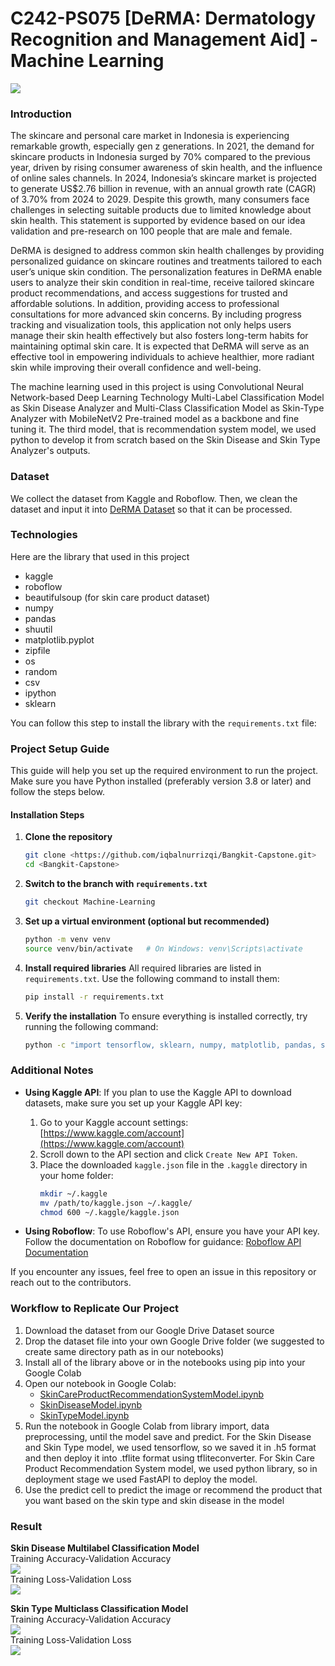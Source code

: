 # C242-PS075 [DeRMA: Dermatology Recognition and Management Aid] - Machine Learning

<img src="https://github.com/iqbalnurrizqi/Bangkit-Capstone/blob/f1d225724ee9a3b6031678a4d49b39c2b0151140/assets/Github%20Background.png">

### Introduction

The skincare and personal care market in Indonesia is experiencing remarkable growth, especially gen z generations. In 2021, the demand for skincare products in Indonesia surged by 70% compared to the previous year, driven by rising consumer awareness of skin health, and the influence of online sales channels. In 2024, Indonesia’s skincare market is projected to generate US$2.76 billion in revenue, with an annual growth rate (CAGR) of 3.70% from 2024 to 2029.  Despite this growth, many consumers face challenges in selecting suitable products due to limited knowledge about skin health. This statement is supported by evidence based on our idea validation and pre-research on 100 people that are male and female. 

DeRMA is designed to address common skin health challenges by providing personalized guidance on skincare routines and treatments tailored to each user’s unique skin condition.  The personalization features in DeRMA enable users to analyze their skin condition in real-time, receive tailored skincare product recommendations, and access suggestions for trusted and affordable solutions. In addition, providing access to professional consultations for more advanced skin concerns. By including progress tracking and visualization tools, this application not only helps users manage their skin health effectively but also fosters long-term habits for maintaining optimal skin care. It is expected that DeRMA will serve as an effective tool in empowering individuals to achieve healthier, more radiant skin while improving their overall confidence and well-being.  

The machine learning used in this project is using Convolutional Neural Network-based Deep Learning Technology Multi-Label Classification Model as Skin Disease Analyzer and Multi-Class Classification Model as Skin-Type Analyzer with MobileNetV2 Pre-trained model as a backbone and fine tuning it. The third model, that is recommendation system model, we used python to develop it from scratch based on the Skin Disease and Skin Type Analyzer's outputs.

### Dataset
We collect the dataset from Kaggle and Roboflow. Then, we clean the dataset and input it into [DeRMA Dataset](https://drive.google.com/drive/folders/1100X1-tn2Bd4RNML83QXukAO1cFYOc3n?usp=drive_link) so that it can be processed.


### Technologies
Here are the library that used in this project
- kaggle
- roboflow
- beautifulsoup (for skin care product dataset)
-	numpy 
-	pandas 
-	shuutil
- matplotlib.pyplot
- zipfile
- os
- random
- csv
- ipython
- sklearn

You can follow this step to install the library with the `requirements.txt` file:
### Project Setup Guide

This guide will help you set up the required environment to run the project. Make sure you have Python installed (preferably version 3.8 or later) and follow the steps below.

#### Installation Steps

1. **Clone the repository**
   ```bash
   git clone <https://github.com/iqbalnurrizqi/Bangkit-Capstone.git>
   cd <Bangkit-Capstone>
   ```

2. **Switch to the branch with `requirements.txt`**
   ```bash
   git checkout Machine-Learning
   ```
4. **Set up a virtual environment (optional but recommended)**
   ```bash
   python -m venv venv
   source venv/bin/activate   # On Windows: venv\Scripts\activate
   ```

5. **Install required libraries**
   All required libraries are listed in `requirements.txt`. Use the following command to install them:
   ```bash
   pip install -r requirements.txt
   ```

6. **Verify the installation**
   To ensure everything is installed correctly, try running the following command:
   ```bash
   python -c "import tensorflow, sklearn, numpy, matplotlib, pandas, seaborn, kaggle, roboflow, bs4; print('All libraries installed successfully!')"
   ```

### Additional Notes

- **Using Kaggle API**: If you plan to use the Kaggle API to download datasets, make sure you set up your Kaggle API key:
  1. Go to your Kaggle account settings: [https://www.kaggle.com/account](https://www.kaggle.com/account)
  2. Scroll down to the API section and click `Create New API Token`.
  3. Place the downloaded `kaggle.json` file in the `.kaggle` directory in your home folder:
     ```bash
     mkdir ~/.kaggle
     mv /path/to/kaggle.json ~/.kaggle/
     chmod 600 ~/.kaggle/kaggle.json
     ```

- **Using Roboflow**: To use Roboflow's API, ensure you have your API key. Follow the documentation on Roboflow for guidance: [Roboflow API Documentation](https://docs.roboflow.com/)

If you encounter any issues, feel free to open an issue in this repository or reach out to the contributors.

### Workflow to Replicate Our Project 
1. Download the dataset from our Google Drive Dataset source
2. Drop the dataset file into your own Google Drive folder (we suggested to create same directory path as in our notebooks)
3. Install all of the library above or in the notebooks using pip into your Google Colab
4. Open our notebook in Google Colab:
   - [SkinCareProductRecommendationSystemModel.ipynb](https://github.com/iqbalnurrizqi/Bangkit-Capstone/blob/Machine-Learning/notebooks/SkinCareRecommendationSystemModel.ipynb)
   - [SkinDiseaseModel.ipynb](https://github.com/iqbalnurrizqi/Bangkit-Capstone/blob/Machine-Learning/notebooks/SkinDiseaseModel.ipynb)
   - [SkinTypeModel.ipynb](https://github.com/iqbalnurrizqi/Bangkit-Capstone/blob/Machine-Learning/notebooks/SkinTypeModel.ipynb)
6. Run the notebook in Google Colab from library import, data preprocessing, until the model save and predict. For the Skin Disease and Skin Type model, we used tensorflow, so we saved it in .h5 format and then deploy it into .tflite format using tfliteconverter. For Skin Care Product Recommendation System model, we used python library, so in deployment stage we used FastAPI to deploy the model.
7. Use the predict cell to predict the image or recommend the product that you want based on the skin type and skin disease in the model


### Result
__Skin Disease Multilabel Classification Model__ <br>
Training Accuracy-Validation Accuracy <br>
<img src="https://github.com/iqbalnurrizqi/Bangkit-Capstone/blob/8863cf1f3ead26b5a982638138d2ac9cef814f8e/result/Skin%20Disease%20Model%20Result/skindiseasemodel_accuracy%20and%20val_accuracy%20evaluation.jpg"><br>
Training Loss-Validation Loss <br>
<img src="https://github.com/iqbalnurrizqi/Bangkit-Capstone/blob/8863cf1f3ead26b5a982638138d2ac9cef814f8e/result/Skin%20Disease%20Model%20Result/skindiseasemodel_loss%20and%20val_loss%20evaluation.jpg">
<br>

__Skin Type Multiclass Classification Model__ <br>
Training Accuracy-Validation Accuracy <br>
<img src="https://github.com/iqbalnurrizqi/Bangkit-Capstone/blob/8863cf1f3ead26b5a982638138d2ac9cef814f8e/result/Skin%20Type%20Model%20Result/skintypemodel_accuracy%20and%20val_accuracy%20evaluation.jpg"><br>
Training Loss-Validation Loss <br>
<img src="https://github.com/iqbalnurrizqi/Bangkit-Capstone/blob/8863cf1f3ead26b5a982638138d2ac9cef814f8e/result/Skin%20Type%20Model%20Result/skintypemodel_loss%20and%20val_loss%20evaluation.jpg">
